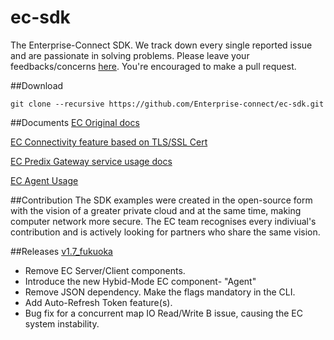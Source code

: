 # ec-sdk
The Enterprise-Connect SDK. We track down every single reported issue and are passionate in solving problems. Please leave your feedbacks/concerns [here](https://github.com/Enterprise-connect/ec-sdk/issues). You're encouraged to make a pull request.

##Download
```
git clone --recursive https://github.com/Enterprise-connect/ec-sdk.git
```
##Documents
[EC Original docs](README.origin.md)

[EC Connectivity feature based on TLS/SSL Cert](README.cert.md)

[EC Predix Gateway service usage docs](README.predix.service.md)

[EC Agent Usage](README_ecagent.md)

##Contribution
The SDK examples were created in the open-source form with the vision of a greater private cloud and at the same time, making computer network more secure. The EC team recognises every indiviual's contribution and is actively looking for partners who share the same vision.

##Releases
[v1.7_fukuoka](https://github.com/Enterprise-connect/ec-sdk/releases)
 - Remove EC Server/Client components.
 - Introduce the new Hybid-Mode EC component- "Agent"
 - Remove JSON dependency. Make the flags mandatory in the CLI.
 - Add Auto-Refresh Token feature(s).
 - Bug fix for a concurrent map IO Read/Write B issue, causing the EC system instability. 
